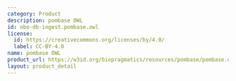 ```yaml
---
category: Product
description: pombase OWL
id: obo-db-ingest.pombase.owl
license:
  id: https://creativecommons.org/licenses/by/4.0/
  label: CC-BY-4.0
name: pombase OWL
product_url: https://w3id.org/biopragmatics/resources/pombase/pombase.owl
layout: product_detail
---
```

